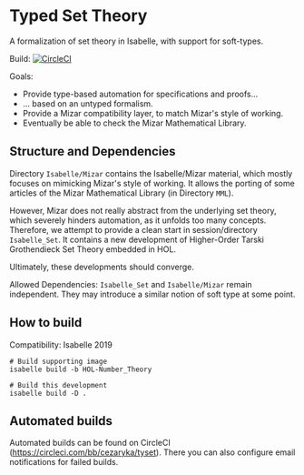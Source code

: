# Typed Set Theory

A formalization of set theory in Isabelle, with support for soft-types.

Build: [![CircleCI](https://circleci.com/bb/cezaryka/tyset.svg?style=svg&circle-token=2fc0576de43f1f1852e8500afc862e43da2ee1e5)](https://circleci.com/bb/cezaryka/tyset)

Goals:

* Provide type-based automation for specifications and proofs...
* ... based on an untyped formalism.
* Provide a Mizar compatibility layer, to match Mizar's style of working.
* Eventually be able to check the Mizar Mathematical Library.

## Structure and Dependencies

Directory `Isabelle/Mizar` contains the Isabelle/Mizar material, which mostly focuses on mimicking Mizar's style of working.
It allows the porting of some articles of the Mizar Mathematical Library (in Directory `MML`).

However, Mizar does not really abstract from the underlying set theory, which severely hinders automation, as it unfolds too many concepts.
Therefore, we attempt to provide a clean start in session/directory `Isabelle_Set`.
It contains a new development of Higher-Order Tarski Grothendieck Set Theory embedded in HOL.

Ultimately, these developments should converge.

Allowed Dependencies: `Isabelle_Set` and `Isabelle/Mizar` remain independent. They may introduce a similar notion of soft type at some point.


## How to build

Compatibility: Isabelle 2019

    # Build supporting image
    isabelle build -b HOL-Number_Theory
    
    # Build this development
    isabelle build -D .


## Automated builds

Automated builds can be found on CircleCI (https://circleci.com/bb/cezaryka/tyset).
There you can also configure email notifications for failed builds.